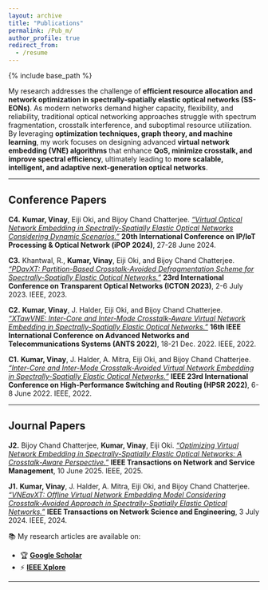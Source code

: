 ```yaml
---
layout: archive
title: "Publications"
permalink: /Pub_m/
author_profile: true
redirect_from:
  - /resume
---
```


{% include base_path %}

My research addresses the challenge of **efficient resource allocation and network optimization in spectrally-spatially elastic optical networks (SS-EONs)**. As modern networks demand higher capacity, flexibility, and reliability, traditional optical networking approaches struggle with spectrum fragmentation, crosstalk interference, and suboptimal resource utilization. By leveraging **optimization techniques, graph theory, and machine learning**, my work focuses on designing advanced **virtual network embedding (VNE) algorithms** that enhance **QoS, minimize crosstalk, and improve spectral efficiency**, ultimately leading to **more scalable, intelligent, and adaptive next-generation optical networks**.


---
## **Conference Papers**  

**C4.** **Kumar, Vinay**, Eiji Oki, and Bijoy Chand Chatterjee. *[“Virtual Optical Network Embedding in Spectrally-Spatially Elastic Optical Networks Considering Dynamic Scenarios.”](https://www.pilab.jp/ipop2024/info/onlineproceedings.html#T2-3)* **20th International Conference on IP/IoT Processing & Optical Network (iPOP 2024)**, 27-28 June 2024.  

**C3.** Khantwal, R., **Kumar, Vinay**, Eiji Oki, and Bijoy Chand Chatterjee. *[“PDavXT: Partition-Based Crosstalk-Avoided Defragmentation Scheme for Spectrally-Spatially Elastic Optical Networks.”](https://doi.org/10.1109/ICTON59386.2023.10207340)* **23rd International Conference on Transparent Optical Networks (ICTON 2023)**, 2-6 July 2023. IEEE, 2023.  

**C2.** **Kumar, Vinay**, J. Halder, Eiji Oki, and Bijoy Chand Chatterjee. *[“XTawVNE: Inter-Core and Inter-Mode Crosstalk-Aware Virtual Network Embedding in Spectrally-Spatially Elastic Optical Networks.”](https://doi.org/10.1109/ANTS56424.2022.10227772)* **16th IEEE International Conference on Advanced Networks and Telecommunications Systems (ANTS 2022)**, 18-21 Dec. 2022. IEEE, 2022.  

**C1.** **Kumar, Vinay**, J. Halder, A. Mitra, Eiji Oki, and Bijoy Chand Chatterjee. *[“Inter-Core and Inter-Mode Crosstalk-Avoided Virtual Network Embedding in Spectrally-Spatially Elastic Optical Networks.”](https://doi.org/10.1109/HPSR54439.2022.9831362)* **IEEE 23rd International Conference on High-Performance Switching and Routing (HPSR 2022)**, 6-8 June 2022. IEEE, 2022.  

---

## **Journal Papers**  
<!--

**J3.** **Kumar, Vinay**, Eiji Oki, and Bijoy Chand Chatterjee. *“Shared Backup Path Protected Virtual Network Embedding Model in Spectrally-Spatially Elastic Optical Networks.”* **Journal of Optical Communications and Networking**. (Under review).  

**J2.** Chatterjee, Bijoy Chand, **Kumar, Vinay**, and Eiji Oki. *“Optimizing Virtual Network Embedding in Spectrally-Spatially Elastic Optical Networks: A Crosstalk-Aware Perspective.”* **IEEE Transactions on Network and Service Management**. (Under review).  
-->

**J2.** Bijoy Chand Chatterjee, **Kumar, Vinay**, Eiji Oki. *[“Optimizing Virtual Network Embedding in Spectrally-Spatially Elastic Optical Networks: A Crosstalk-Aware Perspective.”](https://doi.org/10.1109/TNSM.2025.3578439)* **IEEE Transactions on Network and Service Management**, 10 June 2025. IEEE, 2025.

**J1.** **Kumar, Vinay**, J. Halder, A. Mitra, Eiji Oki, and Bijoy Chand Chatterjee. *[“VNEavXT: Offline Virtual Network Embedding Model Considering Crosstalk-Avoided Approach in Spectrally-Spatially Elastic Optical Networks.”](https://doi.org/10.1109/TNSE.2024.3421246)* **IEEE Transactions on Network Science and Engineering**, 3 July 2024. IEEE, 2024.  

 📚 My research articles are available on:  
- 🏆 [**Google Scholar**](https://scholar.google.com/citations?user=CCSnKrcAAAAJ&hl=en&authuser=2)  
- ⚡ [**IEEE Xplore**](https://ieeexplore.ieee.org/author/37089459890)  


---

